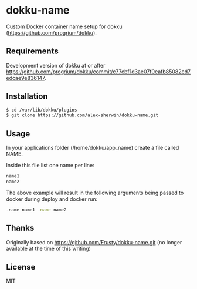 dokku-name
=========

Custom Docker container name setup for dokku (https://github.com/progrium/dokku).

Requirements
------------

Development version of dokku at or after https://github.com/progrium/dokku/commit/c77cbf1d3ae07f0eafb85082ed7edcae9e836147.

Installation
------------

```bash
$ cd /var/lib/dokku/plugins
$ git clone https://github.com/alex-sherwin/dokku-name.git
````

Usage
-----

In your applications folder (/home/dokku/app_name) create a file called NAME.

Inside this file list one name per line:

```bash
name1
name2
```

The above example will result in the following arguments being passed to docker during deploy and docker run:

```bash
-name name1 -name name2
```

Thanks
------

Originally based on https://github.com/Frusty/dokku-name.git (no longer available at the time of this writing)

License
-------

MIT
